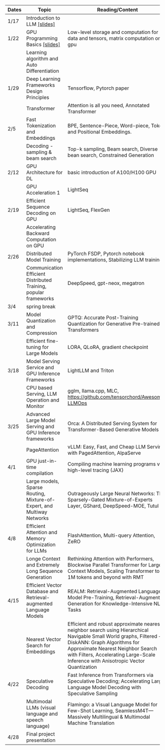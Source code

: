 

| Dates | Topic                                                                  | Reading/Content                                                                                                                                                                                                                                                              | Homework |
| ----- | ---------------------------------------------------------------------- | ---------------------------------------------------------------------------------------------------------------------------------------------------------------------------------------------------------------------------------------------------------------------------- | -------- |
| 1/17  | Introduction to LLM [[slides]](/slides/llmsys-01-intro.pdf)                                                   |                                                                                                                                                                                                                                                                              |   [HW1 out](/assignments/11868_LLM_Systems_Assignment_1.pdf)       |
| 1/22  | GPU Programming Basics [[slides]](/slides/llmsys-02-hw-comp.pdf)                                                | Low-level storage and computation for data and tensors, matrix computation on gpu                                                                                                                                                                                            |          |
|       | Learning algorithm and Auto Differentiation                            |                                                                                                                                                                                                                                                                              |          |
| 1/29  | Deep Learning Frameworks Design Principles                             | Tensorflow, Pytorch paper                                                                                                                                                                                                                                                    |          |
|       | Transformer                                                            | Attention is all you need, Annotated Transformer                                                                                                                                                                                                                             |          |
| 2/5   | Fast Tokenization and Embeddings                                       | BPE, Sentence-Piece, Word-piece, Token and Positional Embeddings.                                                                                                                                                                                                            | HW1 due |
|       | Decoding - sampling & beam search                                      | Top-k sampling, Beam search, Diverse bean search, Constrained Generation                                                                                                                                                                                                     |          |
| 2/12  | GPU Architecture for DL                                                | basic introduction of A100/H100 GPU                                                                                                                                                                                                                                          | Guest(?) |
|       | GPU Acceleration 1                                                     | LightSeq                                                                                                                                                                                                                                                                     |          |
| 2/19  | Efficient Sequence Decoding on GPU                                     | LightSeq, FlexGen                                                                                                                                                                                                                                                            | HW2 due  |
|       | Accelerating Backward Computation on GPU                               |                                                                                                                                                                                                                                                                              |          |
| 2/26  | Distributed Model Training                                             | PyTorch FSDP, Pytorch notebook implementations, Stabilizing LLM training                                                                                                                                                                                                     |          |
|       | Communication Efficient Distributed Training, popular frameworks       | DeepSpeed, gpt-neox, megatron                                                                                                                                                                                                                                                |          |
| 3/4   | spring break                                                           |                                                                                                                                                                                                                                                                              |          |
| 3/11  | Model Quantization and Compression                                     | GPTQ: Accurate Post-Training Quantization for Generative Pre-trained Transformers                                                                                                                                                                                            | HW3 Due  |
|       | Efficient fine-tuning for Large Models                                 | LORA, QLoRA, gradient checkpoint                                                                                                                                                                                                                                             |          |
| 3/18  | Model Serving Service and GPU Inference Frameworks                     | LightLLM and Triton                                                                                                                                                                                                                                                          |          |
|       | CPU based Serving, LLM Operation and Monitor                           | gglm, llama.cpp, MLC, https://github.com/tensorchord/Awesome-LLMOps                                                                                                                                                                                                          |          |
| 3/25  | Advanced Large Model Serving and GPU Inference frameworks              | Orca: A Distributed Serving System for Transformer-Based Generative Models                                                                                                                                                                                                   | HW4 Due  |
|       | PageAttention                                                          | vLLM: Easy, Fast, and Cheap LLM Serving with PagedAttention, AlpaServe                                                                                                                                                                                                       |          |
| 4/1   | GPU just-in-time compilation                                           | Compiling machine learning programs via high-level tracing (JAX)                                                                                                                                                                                                             |          |
|       | Large models, Sparse Routing, Mixture-of-Expert, and Multiway Networks | Outrageously Large Neural Networks: The Sparsely-Gated Mixture-of-Experts Layer, GShard, DeepSpeed-MOE, Tutul                                                                                                                                                                |          |
| 4/8   | Efficient Attention and Memory Optimization for LLMs                   | FlashAttention, Multi-query Attention, ZeRO                                                                                                                                                                                                                                  | HW5 Due  |
|       | Longe Context and Extremely Long Sequence Generation                   | Rethinking Attention with Performers, Blockwise Parallel Transformer for Large Context Models, Scaling Transformer to 1M tokens and beyond with RMT                                                                                                                          |          |
| 4/15  | Efficient Vector Database and Retrieval-augmented Language Models      | REALM: Retrieval-Augmented Language Model Pre-Training, Retrieval-Augmented Generation for Knowledge-Intensive NLP Tasks                                                                                                                                                     |          |
|       | Nearest Vector Search for Embeddings                                   | Efficient and robust approximate nearest neighbor search using Hierarchical Navigable Small World graphs, Filtered − DiskANN: Graph Algorithms for Approximate Nearest Neighbor Search with Filters, Accelerating Large-Scale Inference with Anisotropic Vector Quantization |          |
| 4/22  | Speculative Decoding                                                   | Fast Inference from Transformers via Speculative Decoding; Accelerating Large Language Model Decoding with Speculative Sampling                                                                                                                                              |
|       | Multimodal LLMs (visual language and speech language)                  | Flamingo: a Visual Language Model for Few-Shot Learning, SeamlessM4T—Massively Multilingual & Multimodal Machine Translation                                                                                                                                                 |          |
| 4/28  | Final project presentation                                             |                                                                                                                                                                                                                                                                              |          |
